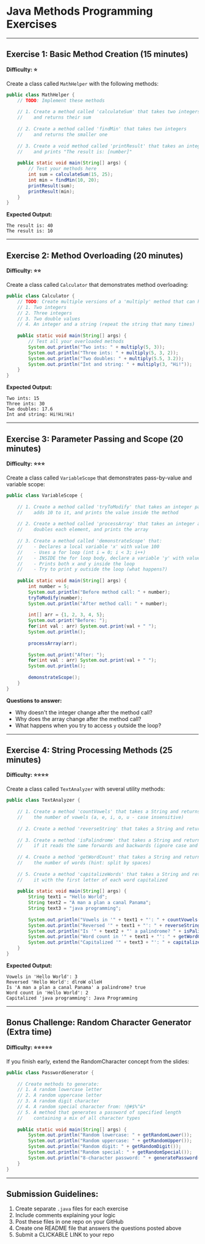 # Java Methods Programming Exercises

---

## Exercise 1: Basic Method Creation (15 minutes)
**Difficulty: ⭐**

Create a class called `MathHelper` with the following methods:

```java
public class MathHelper {
    // TODO: Implement these methods
    
    // 1. Create a method called 'calculateSum' that takes two integers 
    //    and returns their sum
    
    // 2. Create a method called 'findMin' that takes two integers 
    //    and returns the smaller one
    
    // 3. Create a void method called 'printResult' that takes an integer 
    //    and prints "The result is: [number]"
    
    public static void main(String[] args) {
        // Test your methods here
        int sum = calculateSum(15, 25);
        int min = findMin(10, 20);
        printResult(sum);
        printResult(min);
    }
}
```

**Expected Output:**
```
The result is: 40
The result is: 10
```

---

## Exercise 2: Method Overloading (20 minutes)
**Difficulty: ⭐⭐**

Create a class called `Calculator` that demonstrates method overloading:

```java
public class Calculator {
    // TODO: Create multiple versions of a 'multiply' method that can handle:
    // 1. Two integers
    // 2. Three integers  
    // 3. Two double values
    // 4. An integer and a string (repeat the string that many times)
    
    public static void main(String[] args) {
        // Test all your overloaded methods
        System.out.println("Two ints: " + multiply(5, 3));
        System.out.println("Three ints: " + multiply(5, 3, 2));
        System.out.println("Two doubles: " + multiply(5.5, 3.2));
        System.out.println("Int and string: " + multiply(3, "Hi!"));
    }
}
```

**Expected Output:**
```
Two ints: 15
Three ints: 30
Two doubles: 17.6
Int and string: Hi!Hi!Hi!
```

---

## Exercise 3: Parameter Passing and Scope (20 minutes)
**Difficulty: ⭐⭐⭐**

Create a class called `VariableScope` that demonstrates pass-by-value and variable scope:

```java
public class VariableScope {
    
    // 1. Create a method called 'tryToModify' that takes an integer parameter,
    //    adds 10 to it, and prints the value inside the method
    
    // 2. Create a method called 'processArray' that takes an integer array,
    //    doubles each element, and prints the array
    
    // 3. Create a method called 'demonstrateScope' that:
    //    - Declares a local variable 'x' with value 100
    //    - Uses a for loop (int i = 0; i < 3; i++)
    //    - INSIDE the for loop body, declare a variable 'y' with value i * 10
    //    - Prints both x and y inside the loop
    //    - Try to print y outside the loop (what happens?)
    
    public static void main(String[] args) {
        int number = 5;
        System.out.println("Before method call: " + number);
        tryToModify(number);
        System.out.println("After method call: " + number);
        
        int[] arr = {1, 2, 3, 4, 5};
        System.out.print("Before: ");
        for(int val : arr) System.out.print(val + " ");
        System.out.println();
        
        processArray(arr);
        
        System.out.print("After: ");
        for(int val : arr) System.out.print(val + " ");
        System.out.println();
        
        demonstrateScope();
    }
}
```

**Questions to answer:**
- Why doesn't the integer change after the method call?
- Why does the array change after the method call?
- What happens when you try to access `y` outside the loop?

---

## Exercise 4: String Processing Methods (25 minutes)
**Difficulty: ⭐⭐⭐⭐**

Create a class called `TextAnalyzer` with several utility methods:

```java
public class TextAnalyzer {
    
    // 1. Create a method 'countVowels' that takes a String and returns 
    //    the number of vowels (a, e, i, o, u - case insensitive)
    
    // 2. Create a method 'reverseString' that takes a String and returns it reversed
    
    // 3. Create a method 'isPalindrome' that takes a String and returns true 
    //    if it reads the same forwards and backwards (ignore case and spaces)
    
    // 4. Create a method 'getWordCount' that takes a String and returns 
    //    the number of words (hint: split by spaces)
    
    // 5. Create a method 'capitalizeWords' that takes a String and returns 
    //    it with the first letter of each word capitalized
    
    public static void main(String[] args) {
        String text1 = "Hello World";
        String text2 = "A man a plan a canal Panama";
        String text3 = "java programming";
        
        System.out.println("Vowels in '" + text1 + "': " + countVowels(text1));
        System.out.println("Reversed '" + text1 + "': " + reverseString(text1));
        System.out.println("Is '" + text2 + "' a palindrome? " + isPalindrome(text2));
        System.out.println("Word count in '" + text1 + "': " + getWordCount(text1));
        System.out.println("Capitalized '" + text3 + "': " + capitalizeWords(text3));
    }
}
```

**Expected Output:**
```
Vowels in 'Hello World': 3
Reversed 'Hello World': dlroW olleH
Is 'A man a plan a canal Panama' a palindrome? true
Word count in 'Hello World': 2
Capitalized 'java programming': Java Programming
```

---

## Bonus Challenge: Random Character Generator (Extra time)
**Difficulty: ⭐⭐⭐⭐⭐**

If you finish early, extend the RandomCharacter concept from the slides:

```java
public class PasswordGenerator {
    
    // Create methods to generate:
    // 1. A random lowercase letter
    // 2. A random uppercase letter  
    // 3. A random digit character
    // 4. A random special character from: !@#$%^&*
    // 5. A method that generates a password of specified length 
    //    containing a mix of all character types
    
    public static void main(String[] args) {
        System.out.println("Random lowercase: " + getRandomLower());
        System.out.println("Random uppercase: " + getRandomUpper());
        System.out.println("Random digit: " + getRandomDigit());
        System.out.println("Random special: " + getRandomSpecial());
        System.out.println("8-character password: " + generatePassword(8));
    }
}
```

---

## Submission Guidelines:
1. Create separate `.java` files for each exercise
2. Include comments explaining your logic
3. Post these files in one repo on your GitHub
4. Create one README file that answers the questions posted above
5. Submit a CLICKABLE LINK to your repo
